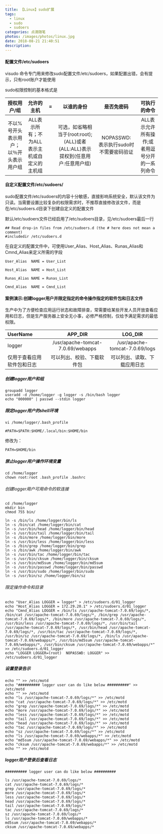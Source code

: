 ```yaml
---
title: 【Linux】sudo扩展
tags:
  - linux
  - sudo
  - sudoers
categories: 点滴随笔
photos: /images/photos/linux.jpg
date: 2018-08-21 21:40:51
description:
---
```


#### 配置文件/etc/sudoers

visudo 命令专门用来修改sudo配置文件/etc/sudoers，如果配置出错，会有提示，只有root账户才能使用

sudo权限控制的基本格式是

| 授权用户/组 | 允许的主机 | = |以谁的身份 | 是否免密码 | 可执行的命令 |
| :---: | :---: | :---: |:---: | :---: | :---: |
| 不以%号开头表示用户；以％开头表示用户组 | ALL表示所有；不为ALL表示主机或自定义的主机组 |　 | 可选，如省略相当于(root:root);(ALL)或者(ALL:ALL)表示提权到(任意用户:任意用户组) | NOPASSWD:　表示执行sudo时不需要密码验证 | ALL表示允许所有操作;或者用逗号分开的一系列命令 |

#### 自定义配置文件/etc/sudoers/

sudo配置文件/etc/sudoers的内容十分敏感，直接影响系统安全，默认该文件为只读。当需要设置比较复杂的权限需求时，不推荐直接修改该文件，而是在/etc/sudoers.d目录下创建自定义的配置文件

默认/etc/sudoers文件已经启用了/etc/sudoers目录，见/etc/sudoers最后一行

    ## Read drop-in files from /etc/sudoers.d (the # here does not mean a comment)
    #includedir /etc/sudoers.d

在自定义的配置文件中，可使用User_Alias、Host_Alias、Runas_Alias和Cmnd_Alias来定义所需的字段

    User_Alias  NAME = User_List

    Host_Alias  NAME = Host_List
    
    Runas_Alias NAME = Runas_List
    
    Cmnd_Alias  NAME = Cmnd_List

#### 案例演示:创建logger用户并限定指定的命令操作指定的软件包和日志文件

生产中为了方便检查应用运行状态和故障排查，常需要给某些开发人员开放查看应用和日志，但是生产服务器上安全无小事，必修严格控制，仅给予满足需求的最低权限。

| UserName | APP_DIR | LOG_DIR | 
| :--- | :---: | :---: | 
| logger | /usr/apache-tomcat-7.0.69/webapps | /usr/apache-tomcat-7.0.69/logs |
| 仅用于查看应用软件包和日志 | 可以列出、校验、下载软件包 | 可以列出、读取、下载应用日志 |

##### 创建logger用户和组

    groupadd logger
    useradd -d /home/logger -g logger -s /bin/bash logger
    echo "000000" | passwd --stdin logger

##### 限定logger用户的shell环境

    vi /home/logger/.bash_profile

    #PATH=$PATH:$HOME/.local/bin:$HOME/bin

修改为：


    PATH=$HOME/bin

<!--more-->

##### 禁止logger用户操作环境变量

    cd /home/logger
    chown root:root .bash_profile .bashrc

###### 创建logger用户可用命令的软连接

    cd /home/logger
    mkdir bin
    chmod 755 bin/

    ln -s /bin/ls /home/logger/bin/ls
    ln -s /bin/cat /home/logger/bin/cat
    ln -s /usr/bin/head /home/logger/bin/head
    ln -s /usr/bin/tail /home/logger/bin/tail
    ln -s /bin/more /home/logger/bin/more
    ln -s /usr/bin/less /home/logger/bin/less
    ln -s /bin/grep /home/logger/bin/grep
    ln -s /bin/awk /home/logger/bin/awk
    ln -s /usr/bin/tac /home/logger/bin/tac
    ln -s /usr/bin/cksum /home/logger/bin/cksum
    ln -s /usr/bin/md5sum /home/logger/bin/md5sum
    ln -s /usr/bin/passwd /home/logger/bin/passwd
    ln -s /usr/bin/sudo /home/logger/bin/sudo
    ln -s /usr/bin/sz /home/logger/bin/sz

###### 限定操作命令和目录

    echo "User_Alias LOGGER = logger" > /etc/sudoers.d/01_logger
    echo "Host_Alias LOGGER = 172.29.20.1" > /etc/sudoers.d/01_logger
    echo "Cmnd_Alias LOGGER = /bin/ls /usr/apache-tomcat-7.0.69/logs/*, /bin/cat /usr/apache-tomcat-7.0.69/logs/*, /bin/grep /usr/apache-tomcat-7.0.69/logs/*, /bin/more /usr/apache-tomcat-7.0.69/logs/*, /usr/bin/less /usr/apache-tomcat-7.0.69/logs/*, /usr/bin/tail /usr/apache-tomcat-7.0.69/logs/*, /usr/bin/head /usr/apache-tomcat-7.0.69/logs/*, /usr/bin/tac /usr/apache-tomcat-7.0.69/logs/*, /usr/bin/sz /usr/apache-tomcat-7.0.69/logs/*, /bin/ls /usr/apache-tomcat-7.0.69/webapps/*, /usr/bin/md5sum /usr/apache-tomcat-7.0.69/webapps/*, /usr/bin/cksum /usr/apache-tomcat-7.0.69/webapps/*" >> /etc/sudoers.d/01_logger
    echo "LOGGER LOGGER=(root)  NOPASSWD: LOGGER" >> /etc/sudoers.d/01_logger

##### 设置登录告示

    echo "" >> /etc/motd
    echo "########## logger user can do like below ##########" >> /etc/motd
    echo "" >> /etc/motd
    echo "ls /usr/apache-tomcat-7.0.69/logs/*" >> /etc/motd
    echo "cat /usr/apache-tomcat-7.0.69/logs/*" >> /etc/motd
    echo "grep /usr/apache-tomcat-7.0.69/logs/*" >> /etc/motd
    echo "more /usr/apache-tomcat-7.0.69/logs/*" >> /etc/motd
    echo "less /usr/apache-tomcat-7.0.69/logs/*" >> /etc/motd
    echo "tail /usr/apache-tomcat-7.0.69/logs/*" >> /etc/motd
    echo "head /usr/apache-tomcat-7.0.69/logs/*" >> /etc/motd
    echo "tac /usr/apache-tomcat-7.0.69/logs/*" >> /etc/motd
    echo "sz /usr/apache-tomcat-7.0.69/logs/*" >> /etc/motd
    echo "ls /usr/apache-tomcat-7.0.69/webapps/*" >> /etc/motd
    echo "md5sum /usr/apache-tomcat-7.0.69/webapps/*" >> /etc/motd
    echo "cksum /usr/apache-tomcat-7.0.69/webapps/*" >> /etc/motd
    echo "" >> /etc/motd

##### logger用户登录后查看日志
   
    ########## logger user can do like below ##########

    ls /usr/apache-tomcat-7.0.69/logs/*
    cat /usr/apache-tomcat-7.0.69/logs/*
    grep /usr/apache-tomcat-7.0.69/logs/*
    more /usr/apache-tomcat-7.0.69/logs/*
    less /usr/apache-tomcat-7.0.69/logs/*
    head /usr/apache-tomcat-7.0.69/logs/*
    tail /usr/apache-tomcat-7.0.69/logs/*
    tac /usr/apache-tomcat-7.0.69/logs/*
    sz /usr/apache-tomcat-7.0.69/logs/*
    ls /usr/apache-tomcat-7.0.69/webapps/*
    md5sum /usr/apache-tomcat-7.0.69/webapps/*
    cksum /usr/apache-tomcat-7.0.69/webapps/*
